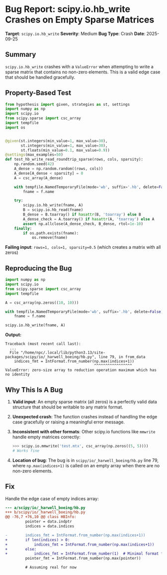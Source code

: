 # Bug Report: scipy.io.hb_write Crashes on Empty Sparse Matrices

**Target**: `scipy.io.hb_write`
**Severity**: Medium
**Bug Type**: Crash
**Date**: 2025-09-25

## Summary

`scipy.io.hb_write` crashes with a `ValueError` when attempting to write a sparse matrix that contains no non-zero elements. This is a valid edge case that should be handled gracefully.

## Property-Based Test

```python
from hypothesis import given, strategies as st, settings
import numpy as np
import scipy.io
from scipy.sparse import csc_array
import tempfile
import os


@given(st.integers(min_value=1, max_value=30),
       st.integers(min_value=1, max_value=30),
       st.floats(min_value=0.1, max_value=0.9))
@settings(max_examples=50)
def test_hb_write_read_roundtrip_sparse(rows, cols, sparsity):
    np.random.seed(42)
    A_dense = np.random.random((rows, cols))
    A_dense[A_dense < sparsity] = 0
    A = csc_array(A_dense)

    with tempfile.NamedTemporaryFile(mode='wb', suffix='.hb', delete=False) as f:
        fname = f.name

    try:
        scipy.io.hb_write(fname, A)
        B = scipy.io.hb_read(fname)
        B_dense = B.toarray() if hasattr(B, 'toarray') else B
        A_dense_check = A.toarray() if hasattr(A, 'toarray') else A
        assert np.allclose(A_dense_check, B_dense, rtol=1e-10)
    finally:
        if os.path.exists(fname):
            os.remove(fname)
```

**Failing input**: `rows=1, cols=1, sparsity=0.5` (which creates a matrix with all zeros)

## Reproducing the Bug

```python
import numpy as np
import scipy.io
from scipy.sparse import csc_array
import tempfile

A = csc_array(np.zeros((10, 10)))

with tempfile.NamedTemporaryFile(mode='wb', suffix='.hb', delete=False) as f:
    fname = f.name

scipy.io.hb_write(fname, A)
```

**Output:**
```
Traceback (most recent call last):
  ...
  File "/home/npc/.local/lib/python3.13/site-packages/scipy/io/_harwell_boeing/hb.py", line 79, in from_data
    indices_fmt = IntFormat.from_number(np.max(indices+1))
                                        ^^^^^^^^^^^^^^^^^
ValueError: zero-size array to reduction operation maximum which has no identity
```

## Why This Is A Bug

1. **Valid input**: An empty sparse matrix (all zeros) is a perfectly valid data structure that should be writable to any matrix format.

2. **Unexpected crash**: The function crashes instead of handling the edge case gracefully or raising a meaningful error message.

3. **Inconsistent with other formats**: Other scipy.io functions like `mmwrite` handle empty matrices correctly:
   ```python
   >>> scipy.io.mmwrite('test.mtx', csc_array(np.zeros((5, 5))))
   # Works fine
   ```

4. **Location of bug**: The bug is in `scipy/io/_harwell_boeing/hb.py` line 79, where `np.max(indices+1)` is called on an empty array when there are no non-zero elements.

## Fix

Handle the edge case of empty indices array:

```diff
--- a/scipy/io/_harwell_boeing/hb.py
+++ b/scipy/io/_harwell_boeing/hb.py
@@ -76,7 +76,10 @@ class HBInfo:
         pointer = data.indptr
         indices = data.indices

-        indices_fmt = IntFormat.from_number(np.max(indices+1))
+        if len(indices) > 0:
+            indices_fmt = IntFormat.from_number(np.max(indices+1))
+        else:
+            indices_fmt = IntFormat.from_number(1)  # Minimal format for empty matrix
         pointer_fmt = IntFormat.from_number(np.max(pointer))

         # Assuming real for now
```